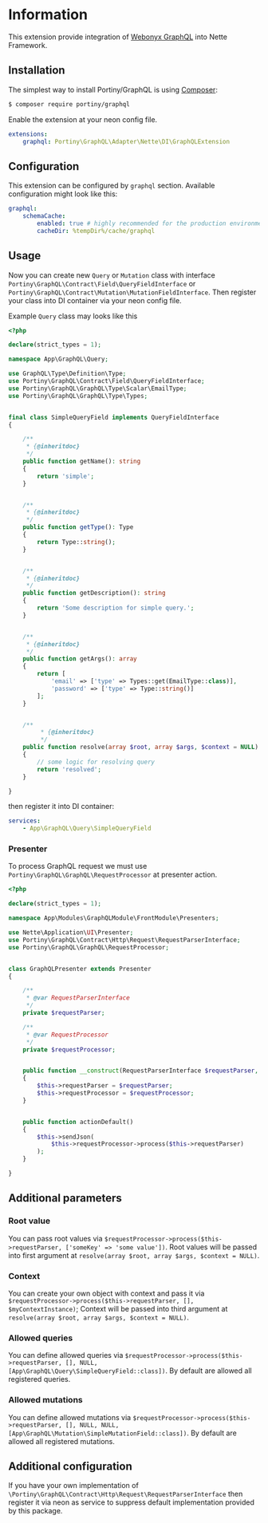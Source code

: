 # Information

This extension provide integration of [Webonyx GraphQL](http://webonyx.github.io/graphql-php/) into Nette Framework.


## Installation

The simplest way to install Portiny/GraphQL is using  [Composer](http://getcomposer.org/):

```sh
$ composer require portiny/graphql
```

Enable the extension at your neon config file.

```yml
extensions:
    graphql: Portiny\GraphQL\Adapter\Nette\DI\GraphQLExtension
```


## Configuration

This extension can be configured by `graphql` section. Available configuration might look like this:

```yml
graphql:
    schemaCache:
        enabled: true # highly recommended for the production environment
        cacheDir: %tempDir%/cache/graphql
```


## Usage

Now you can create new `Query` or `Mutation` class with interface `Portiny\GraphQL\Contract\Field\QueryFieldInterface` or `Portiny\GraphQL\Contract\Mutation\MutationFieldInterface`. Then register your class into DI container via your neon config file.

Example `Query` class may looks like this

```php
<?php

declare(strict_types = 1);

namespace App\GraphQL\Query;

use GraphQL\Type\Definition\Type;
use Portiny\GraphQL\Contract\Field\QueryFieldInterface;
use Portiny\GraphQL\GraphQL\Type\Scalar\EmailType;
use Portiny\GraphQL\GraphQL\Type\Types;


final class SimpleQueryField implements QueryFieldInterface
{

    /**
     * {@inheritdoc}
     */
    public function getName(): string
    {
        return 'simple';
    }


    /**
     * {@inheritdoc}
     */
    public function getType(): Type
    {
        return Type::string();
    }


    /**
     * {@inheritdoc}
     */
    public function getDescription(): string
    {
        return 'Some description for simple query.';
    }


    /**
     * {@inheritdoc}
     */
    public function getArgs(): array
    {
        return [
            'email' => ['type' => Types::get(EmailType::class)],
            'password' => ['type' => Type::string()]
        ];
    }


    /**
         * {@inheritdoc}
         */
    public function resolve(array $root, array $args, $context = NULL)
    {
        // some logic for resolving query
        return 'resolved';
    }

}

```

then register it into DI container:

```yml
services:
    - App\GraphQL\Query\SimpleQueryField
```

### Presenter

To process GraphQL request we must use `Portiny\GraphQL\GraphQL\RequestProcessor` at presenter action.

```php
<?php

declare(strict_types = 1);

namespace App\Modules\GraphQLModule\FrontModule\Presenters;

use Nette\Application\UI\Presenter;
use Portiny\GraphQL\Contract\Http\Request\RequestParserInterface;
use Portiny\GraphQL\GraphQL\RequestProcessor;


class GraphQLPresenter extends Presenter
{

    /**
     * @var RequestParserInterface
     */
    private $requestParser;

    /**
     * @var RequestProcessor
     */
    private $requestProcessor;


    public function __construct(RequestParserInterface $requestParser, RequestProcessor $requestProcessor) 
    {
        $this->requestParser = $requestParser;
        $this->requestProcessor = $requestProcessor;
    }


    public function actionDefault()
    {
        $this->sendJson(
            $this->requestProcessor->process($this->requestParser)
        );
    }

}
```

## Additional parameters

### Root value

You can pass root values via `$requestProcessor->process($this->requestParser, ['someKey' => 'some value'])`. Root values will be passed into first argument at `resolve(array $root, array $args, $context = NULL)`.

### Context

You can create your own object with context and pass it via `$requestProcessor->process($this->requestParser, [], $myContextInstance)`; Context will be passed into third argument at `resolve(array $root, array $args, $context = NULL)`.

### Allowed queries

You can define allowed queries via `$requestProcessor->process($this->requestParser, [], NULL, [App\GraphQL\Query\SimpleQueryField::class])`. By default are allowed all registered queries.

### Allowed mutations

You can define allowed mutations via `$requestProcessor->process($this->requestParser, [], NULL, NULL, [App\GraphQL\Mutation\SimpleMutationField::class])`. By default are allowed all registered mutations.


## Additional configuration
If you have your own implementation of `\Portiny\GraphQL\Contract\Http\Request\RequestParserInterface` then register it via neon as service to suppress default implementation provided by this package.
